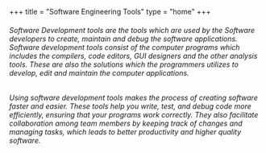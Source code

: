 +++
title = "Software Engineering Tools"
type = "home"
+++

###### Software Development tools are the tools which are used by the Software developers to create, maintain and debug the software applications. Software development tools consist of the computer programs which includes the compilers, code editors, GUI designers and the other analysis tools. These are also the solutions which the programmers utilizes to develop, edit and maintain the computer applications.

###### Using software development tools makes the process of creating software faster and easier. These tools help you write, test, and debug code more efficiently, ensuring that your programs work correctly. They also facilitate collaboration among team members by keeping track of changes and managing tasks, which leads to better productivity and higher quality software.
